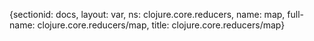{sectionid: docs, layout: var, ns: clojure.core.reducers, name: map, full-name: clojure.core.reducers/map,
  title: clojure.core.reducers/map}
